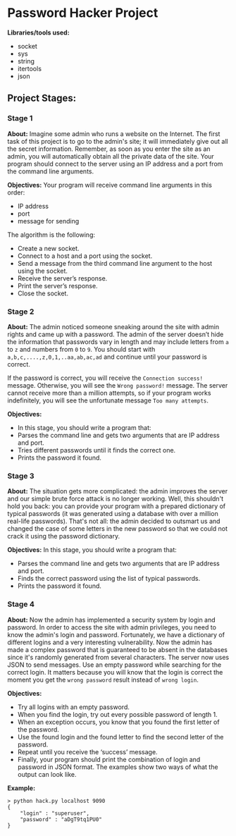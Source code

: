 # Password Hacker Project

**Libraries/tools used:**
* socket
* sys
* string
* itertools
* json

## Project Stages:

### Stage 1 
**About:** Imagine some admin who runs a website on the Internet. The first task of this project is to go to the admin's site; it will immediately give out all the secret information. Remember, as soon as you enter the site as an admin, you will automatically obtain all the private data of the site. Your program should connect to the server using an IP address and a port from the command line arguments.

**Objectives:** 
Your program will receive command line arguments in this order:
* IP address
* port
* message for sending 

The algorithm is the following:
* Create a new socket.
* Connect to a host and a port using the socket.
* Send a message from the third command line argument to the host using the socket.
* Receive the server’s response.
* Print the server’s response.
* Close the socket.


### Stage 2 
**About:** The admin noticed someone sneaking around the site with admin rights and came up with a password. The admin of the server doesn’t hide the information that passwords vary in length and may include letters from `a` to `z` and numbers from `0` to `9`. You should start with `a,b,c,....,z,0,1,..aa,ab,ac,ad` and continue until your password is correct. 

If the password is correct, you will receive the `Connection success!` message. Otherwise, you will see the `Wrong password!` message. The server cannot receive more than a million attempts, so if your program works indefinitely, you will see the unfortunate message `Too many attempts`.

**Objectives:**
* In this stage, you should write a program that:
* Parses the command line and gets two arguments that are IP address and port.
* Tries different passwords until it finds the correct one.
* Prints the password it found.


### Stage 3 
**About:** The situation gets more complicated: the admin improves the server and our simple brute force attack is no longer working. Well, this shouldn't hold you back: you can provide your program with a prepared dictionary of typical passwords (it was generated using a database with over a million real-life passwords). That's not all: the admin decided to outsmart us and changed the case of some letters in the new password so that we could not crack it using the password dictionary.

**Objectives:** 
In this stage, you should write a program that:
* Parses the command line and gets two arguments that are IP address and port.
* Finds the correct password using the list of typical passwords.
* Prints the password it found.


### Stage 4 
**About:** Now the admin has implemented a security system by login and password. In order to access the site with admin privileges, you need to know the admin's login and password. Fortunately, we have a dictionary of different logins and a very interesting vulnerability. Now the admin has made a complex password that is guaranteed to be absent in the databases since it's randomly generated from several characters. The server now uses JSON to send messages. Use an empty password while searching for the correct login. It matters because you will know that the login is correct the moment you get the `wrong password` result instead of `wrong login`.

**Objectives:** 
* Try all logins with an empty password.
* When you find the login, try out every possible password of length 1.
* When an exception occurs, you know that you found the first letter of the password.
* Use the found login and the found letter to find the second letter of the password.
* Repeat until you receive the ‘success’ message.
* Finally, your program should print the combination of login and password in JSON format. The examples show two ways of what the output can look like.

**Example:**
```
> python hack.py localhost 9090
{
    "login" : "superuser",
    "password" : "aDgT9tq1PU0"
}
```
